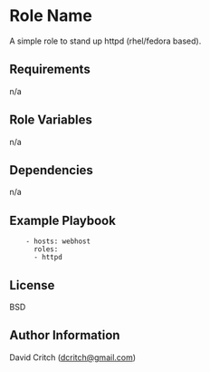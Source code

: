 Role Name
=========

A simple role to stand up httpd (rhel/fedora based).

Requirements
------------

n/a

Role Variables
--------------

n/a

Dependencies
------------

n/a

Example Playbook
----------------

~~~
    - hosts: webhost
      roles:
      - httpd
~~~

License
-------

BSD

Author Information
------------------

David Critch (dcritch@gmail.com)
